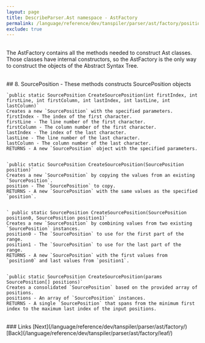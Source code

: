 ```yaml
---
layout: page
title: DescribeParser.Ast namespace - AstFactory
permalink: /language/reference/dev/tanspiler/parser/ast/factory/position/
exclude: true
---
```

<br>The AstFactory contains all the methods needed to construct Ast classes. Those classes have internal constructors, so the AstFactory is the only way to construct the objects of the Abstract Syntax Tree.


<br>
## 8. SourcePosition - These methods constructs SourcePosition objects
	
	
	`public static SourcePosition CreateSourcePosition(int firstIndex, int firstLine, int firstColumn, int lastIndex, int lastLine, int lastColumn)`
	Creates a new `SourcePosition` with the specified parameters.
	firstIndex - The index of the first character.
	firstLine - The line number of the first character.
	firstColumn - The column number of the first character.
	lastIndex - The index of the last character.
	lastLine - The line number of the last character.
	lastColumn - The column number of the last character.
	RETURNS - A new `SourcePosition` object with the specified parameters.
	
	
	`public static SourcePosition CreateSourcePosition(SourcePosition position)`
	Creates a new `SourcePosition` by copying the values from an existing `SourcePosition`.
	position - The `SourcePosition` to copy.
    RETURNS - A new `SourcePosition` with the same values as the specified `position`.


	` public static SourcePosition CreateSourcePosition(SourcePosition position0, SourcePosition position1)`
	Creates a new `SourcePosition` by combining values from two existing `SourcePosition` instances.
	position0 - The `SourcePosition` to use for the first part of the range.
	position1 - The `SourcePosition` to use for the last part of the range.
    RETURNS - A new `SourcePosition` with the first values from `position0` and last values from `position1`.


	`public static SourcePosition CreateSourcePosition(params SourcePosition[] positions)`
	Creates a consolidated `SourcePosition` based on the provided array of positions.
	positions - An array of `SourcePosition` instances.
    RETURNS - A single `SourcePosition` that spans from the minimum first index to the maximum last index of the input positions.


<br>
### Links
[Next](/language/reference/dev/tanspiler/parser/ast/factory/)<br>
[Back](/language/reference/dev/tanspiler/parser/ast/factory/leaf/)